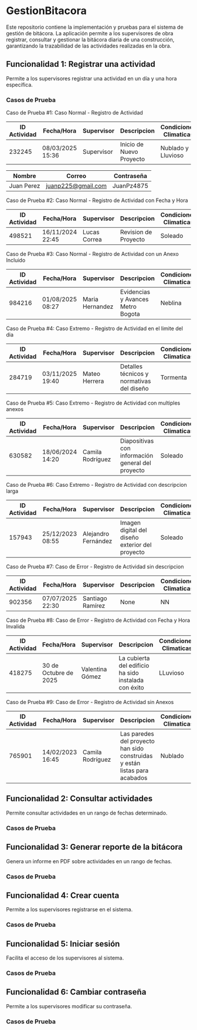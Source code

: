# GestionBitacora

Este repositorio contiene la implementación y pruebas para el sistema de gestión de bitácora. La aplicación permite a los supervisores de obra registrar, consultar y gestionar la bitácora diaria de una construcción, garantizando la trazabilidad de las actividades realizadas en la obra.



## Funcionalidad 1: Registrar una actividad

Permite a los supervisores registrar una actividad en un día y una hora específica.

### Casos de Prueba

Caso de Prueba #1: Caso Normal - Registro de Actividad

| ID Actividad |    Fecha/Hora    | Supervisor |        Descripcion       | Condiciones Climaticas |      Anexos      |
|--------------|------------------|------------|--------------------------|------------------------|------------------|
|    232245    | 08/03/2025 15:36 | Supervisor | Inicio de Nuevo Proyecto |   Nublado y Lluvioso   | InfoProyecto.pdf | 

|   Nombre   |       Correo       | Contraseña |
|------------|--------------------|------------|
| Juan Perez | juanp225@gmail.com | JuanPz4875 |


Caso de Prueba #2: Caso Normal - Registro de Actividad con Fecha y Hora

| ID Actividad |    Fecha/Hora    |  Supervisor  |        Descripcion       | Condiciones Climaticas |           Anexos          |
|--------------|------------------|--------------|--------------------------|------------------------|---------------------------|
|    498521    | 16/11/2024 22:45 | Lucas Correa |   Revision de Proyecto   |         Soleado        | ProyectoReorganizado.docx | 


Caso de Prueba #3: Caso Normal - Registro de Actividad con un Anexo Incluido

| ID Actividad |    Fecha/Hora    |   Supervisor    |            Descripcion            | Condiciones Climaticas |        Anexos       |
|--------------|------------------|-----------------|-----------------------------------|------------------------|---------------------|
|    984216    | 01/08/2025 08:27 | Maria Hernandez | Evidencias y Avances Metro Bogota |        Neblina         | EvidenciasMetro.pdf | 


Caso de Prueba #4: Caso Extremo - Registro de Actividad en el limite del dia

| ID Actividad |    Fecha/Hora    |   Supervisor    |                Descripcion                | Condiciones Climaticas  |             Anexos            |
|--------------|------------------|-----------------|-------------------------------------------|-------------------------|-------------------------------|
|    284719    | 03/11/2025 19:40 |  Mateo Herrera  | Detalles técnicos y normativas del diseño |        Tormenta         | Especificaciones_Tecnicas.pdf | 


Caso de Prueba #5: Caso Extremo - Registro de Actividad con multiples anexos

| ID Actividad |    Fecha/Hora    |    Supervisor    |                    Descripcion                    | Condiciones Climaticas |           Anexos           |
|--------------|------------------|------------------|---------------------------------------------------|------------------------|----------------------------|
|    630582    | 18/06/2024 14:20 | Camila Rodríguez | Diapositivas con información general del proyecto |        Soleado         | Presentacion_Proyecto.pptx | 


Caso de Prueba #6: Caso Extremo - Registro de Actividad con descripcion larga

| ID Actividad |    Fecha/Hora    |     Supervisor      |                   Descripcion                   | Condiciones Climaticas |       Anexos       |
|--------------|------------------|---------------------|-------------------------------------------------|------------------------|--------------------|
|    157943    | 25/12/2023 08:55 | Alejandro Fernández | Imagen digital del diseño exterior del proyecto |        Soleado         | Render_Fachada.png | 


Caso de Prueba #7: Caso de Error - Registro de Actividad sin descripcion

| ID Actividad |    Fecha/Hora    |    Supervisor    | Descripcion | Condiciones Climaticas |         Anexos        |
|--------------|------------------|------------------|-------------|------------------------|-----------------------|
|    902356    | 07/07/2025 22:30 | Santiago Ramírez |    None     |           NN           | Presupuesto_Obra.xlsx | 


Caso de Prueba #8: Caso de Error - Registro de Actividad con Fecha y Hora Invalida

| ID Actividad |      Fecha/Hora       |   Supervisor    |                      Descripcion                     | Condiciones Climaticas |           Anexos         |
|--------------|-----------------------|-----------------|------------------------------------------------------|------------------------|--------------------------|
|    418275    | 30 de Octubre de 2025 | Valentina Gómez | La cubierta del edificio ha sido instalada con éxito |        LLuvioso        | Planos_Estructurales.pdf | 


Caso de Prueba #9: Caso de Error - Registro de Actividad sin Anexos

| ID Actividad |    Fecha/Hora    |    Supervisor    |                                 Descripcion                                | Condiciones Climaticas | Anexos |
|--------------|------------------|------------------|----------------------------------------------------------------------------|------------------------|--------|
|    765901    | 14/02/2023 16:45 | Camila Rodríguez | Las paredes del proyecto han sido construidas y están listas para acabados |        Nublado         |  None  | 





## Funcionalidad 2: Consultar actividades

Permite consultar actividades en un rango de fechas determinado.

### Casos de Prueba



## Funcionalidad 3: Generar reporte de la bitácora

Genera un informe en PDF sobre actividades en un rango de fechas.
### Casos de Prueba

## Funcionalidad 4: Crear cuenta

Permite a los supervisores registrarse en el sistema.
### Casos de Prueba

## Funcionalidad 5: Iniciar sesión

Facilita el acceso de los supervisores al sistema.
### Casos de Prueba

## Funcionalidad 6: Cambiar contraseña

Permite a los supervisores modificar su contraseña.
### Casos de Prueba

